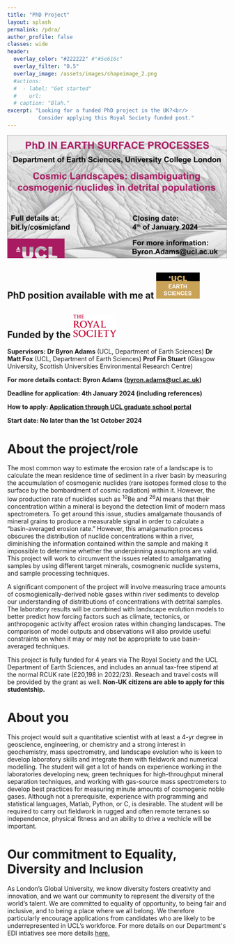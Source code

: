 ```yaml
---
title: "PhD Project"
layout: splash
permalink: /pdra/
author_profile: false
classes: wide
header:
  overlay_color: "#222222" #"#5e616c"
  overlay_filter: "0.5"
  overlay_image: /assets/images/shapeimage_2.png
  #actions:
  #  - label: "Get started"
  #    url: 
  # caption: "Blah."
excerpt: "Looking for a funded PhD project in the UK?<br/>
          Consider applying this Royal Society funded post."
---
```

![phd](/assets/images/phd_twitter_ad.png)

## PhD position available with me at <a href="https://www.ucl.ac.uk/earth-sciences/ucl-earth-sciences"><img src="/assets/images/UCL_ES_logo.png" alt="logo" width="100"/></a>

## Funded by the  <a href="https://royalsociety.org/"><img src="/assets/images/RS_logo.jpg" alt="logo" width="100"/></a>

**Supervisors:** 
**Dr Byron Adams** (UCL, Department of Earth Sciences) 
**Dr Matt Fox** (UCL, Department of Earth Sciences) 
**Prof Fin Stuart** (Glasgow University, Scottish Universities Environmental Research Centre)

**For more details contact: Byron Adams (byron.adams@ucl.ac.uk)**

**Deadline for application: 4th January 2024 (including references)**

**How to apply: [Application through UCL graduate school portal](https://evision.ucl.ac.uk/urd/sits.urd/run/siw_ipp_lgn.login?process=siw_ipp_app&code1=RRDEARSING01&code2=0035)**

**Start date: No later than the 1st October 2024**

# About the project/role
The most common way to estimate the erosion rate of a landscape is to calculate the mean residence time of sediment in a river basin by measuring the accumulation of cosmogenic nuclides (rare isotopes formed close to the surface by the bombardment of cosmic radiation) within it. However, the low production rate of nuclides such as <sup>10</sup>Be and <sup>26</sup>Al means that their concentration within a mineral is beyond the detection limit of modern mass spectrometers. To get around this issue, studies amalgamate thousands of mineral grains to produce a measurable signal in order to calculate a “basin-averaged erosion rate.” However, this amalgamation process obscures the distribution of nuclide concentrations within a river, diminishing the information contained within the sample and making it impossible to determine whether the underpinning assumptions are valid. This project will work to circumvent the issues related to amalgamating samples by using different target minerals, cosmognenic nuclide systems, and sample processing techniques. 

A significant component of the project will involve measuring trace amounts of cosmogienically-derived noble gases within river sediments to develop our understanding of distritbutions of concentrations with detrital samples. The laboratory results will be combined with landscape evolution models to better predict how forcing factors such as climate, tectonics, or anthropogenic activity affect erosion rates within changing landscapes. The comparison of model outputs and observations will also provide useful constraints on when it may or may not be appropriate to use basin-averaged techniques.

This project is fully funded for 4 years via The Royal Society and the UCL Department of Earth Sciences, and includes an annual tax-free stipend at the normal RCUK rate (£20,198 in 2022/23). Reseach and travel costs will be provided by the grant as well. **Non-UK citizens are able to apply for this studentship.**

# About you
This project would suit a quantitative scientist with at least a 4-yr degree in geoscience, engineering, or chemistry and a strong interest in geochemistry, mass spectrometry, and landscape evolution who is keen to develop laboratory skills and integrate them with fieldwork and numerical modelling. The student will get a lot of hands on experience working in the laboratories developing new, green techniques for high-throughput mineral separation techniques, and working with gas-source mass spectrometers to develop best practices for measuring minute amounts of cosmogenic noble gases. Although not a prerequisite, experience with programming and statistical languages, Matlab, Python, or C, is desirable. The student will be required to carry out fieldwork in rugged and often remote terranes so independence, physical fitness and an ability to drive a vechicle will be important.

# Our commitment to Equality, Diversity and Inclusion
As London’s Global University, we know diversity fosters creativity and innovation, and we want our community to represent the diversity of the world’s talent. We are committed to equality of opportunity, to being fair and inclusive, and to being a place where we all belong. We therefore particularly encourage applications from candidates who are likely to be underrepresented in UCL’s workforce. For more details on our Department's EDI intiatives see more details [here.](https://www.ucl.ac.uk/earth-sciences/equality-diversity-inclusion-edi)
